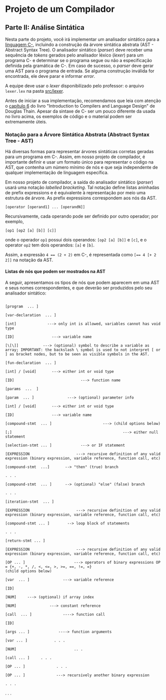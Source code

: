 # Projeto de um Compilador

## Parte II: Análise Sintática

Nesta parte do projeto, você irá implementar um analisador sintático para a [linguagem C-](../../language/README.md), incluindo a construção da árvore sintática abstrata (AST - Abstract Syntax Tree).
O analisador sintático (_parser_) deve receber uma sequência de _tokens_ gerados pelo analisador léxico (_lexer_) para um programa C- e determinar se o programa segue ou não a especificação definida pela gramática de C-.
Em caso de sucesso, o _parser_ deve gerar uma AST para o programa de entrada.
Se alguma construção inválida for encontrada, ele deve parar e informar _error_.

A equipe deve usar o _lexer_ disponibilizado pelo professor: o arquivo  ```lexer.lex``` na pasta [src/lexer](../../../src/lexer/lexer.lex).

Antes de iniciar a sua implementação, 
recomendamos que leia com atenção o [capítulo 6](../../resources/chapter6.pdf) 
do livro "Introduction to Compilers and Language Design" de Douglas Thain. 
Apesar da sintaxe de C- ser um pouco diferente da usada no livro acima, 
os exemplos de código e o material podem ser extremamente úteis.

### Notação para a Árvore Sintática Abstrata (Abstract Syntax Tree - AST)

Há diversas formas para representar árvores sintáticas corretas geradas para um programa em C-. 
Assim, em nosso projeto de compilador, é importante definir e usar um formato único para representar
o código na AST, que contenha um número mínimo de nós e que seja independente de qualquer implementação de linguagem específica.

Em nosso projeto de compilador, a saída do analisador sintático (_parser_) usará uma notação _labelled bracketing_. 
Tal notação define listas aninhadas de prefix expressions e é equivalente à representação
por meio uma estrutura de árvore. As prefix expressions correspondem aos nós da AST.

```
[operator [operand1] ... [operandN]]
```

Recursivamente, cada operando pode ser definido por outro operador; por exemplo,
```
[op1 [op2 [a] [b]] [c]]
```
onde o operador ```op1``` possui dois operandos: ```[op2 [a] [b]]``` e ```[c]```,  e o operator ```op2``` tem dois operandos: ```[a]``` e ```[b]```. 

Assim, a expressão ```4 == (2 + 2)``` em C-, 
é representada como ```[== 4 [+ 2 2]]``` na notação da AST.

#### Listas de nós que podem ser mostrados na AST
A seguir, apresentamos os tipos de nós que podem aparecem em uma AST e seus nomes correspondentes, e que deverão ser produzidos pelo seu analisador sintático:  

```

[program  ... ]

[var-declaration  ... ]

[int]              ---> only int is allowed, variables cannot has void type

[ID]                 ---> variable name

[\[\]]           ---> (optional) symbol to describe a variable as array; IMPORTANT: the backslash \ symbol is used to not interpret [ or ] as bracket nodes, but to be seen as visible symbols in the AST.

[fun-declaration  ... ]

[int] / [void]       ---> either int or void type

[ID]                              ---> function name

[params  ...  ]

[param  ... ]               ---> (optional) parameter info

[int] / [void]       ---> either int or void type

[ID]                 ---> variable name

[compound-stmt  ... ]                       ---> (child options below)

[;]                                                  ---> either null statement

[selection-stmt ... ]             ---> or IF statement

[EXPRESSION                     ---> recursive definition of any valid expression (binary expression, variable reference, function call, etc)

[compound-stmt  ...]       --> "then" (true) branch

. . .

[compound-stmt  ... ]      --> (optional) "else" (false) branch

. . .

[iteration-stmt  ... ]

[EXPRESSION                     ---> recursive definition of any valid expression (binary expression, variable reference, function call, etc)

[compound-stmt ... ]        --> loop block of statements

. . .

[return-stmt ... ]

[EXPRESSION                     ---> recursive definition of any valid expression (binary expression, variable reference, function call, etc)

[OP ... ]                      ---> operators of binary expressions OP = {+, -, *, /, <, <=, >, >=, ==, !=, =}                             (child options below)

[var  ... ]               ---> variable reference

[ID]

[NUM]     ---> (optional) if array index

[NUM]               ---> constant reference

[call  ... ]              ----> function call

[ID]

[args ... ]             ----> function arguments

[var ... ]            . . .

[NUM]                          .. . 

[call ... ]     . . .

[OP ... ]              . . .

[OP ... ]              ---> recursively another binary expression

. . .

```
. . .
